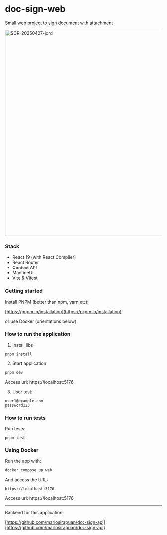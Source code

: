 # doc-sign-web

Small web project to sign document with attachment

<img width="663" alt="SCR-20250427-jord" src="https://github.com/user-attachments/assets/e24caa34-e49f-4b8b-8538-7f77121ff26b" />


### Stack

- React 19 (with React Compiler)
- React Router
- Context API
- MantineUI
- Vite & Vitest

### Getting started

Install PNPM (better than npm, yarn etc):

[https://pnpm.io/installation](https://pnpm.io/installation)

or use Docker (orientations below)

### How to run the application

1) Install libs

  ```bash
  pnpm install
  ```

2) Start application

  ```bash
  pnpm dev
  ```

  Access url: https://localhost:5176

3) User test:

  ```
  user1@example.com
  password123
  ```

### How to run tests

Run tests:

  ```bash
  pnpm test
  ```

### Using Docker

Run the app with:

  ```bash
  docker compose up web
  ```

And access the URL:

  ```
  https://localhost:5176
  ```

  Access url: https://localhost:5176

---

Backend for this application:

[https://github.com/marlosirapuan/doc-sign-api](https://github.com/marlosirapuan/doc-sign-api)
